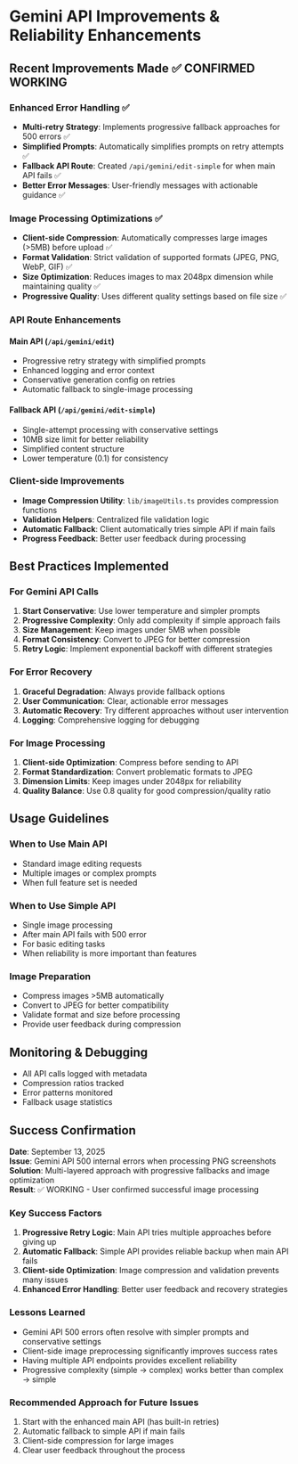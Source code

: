 # Gemini API Improvements & Reliability Enhancements

## Recent Improvements Made ✅ CONFIRMED WORKING

### Enhanced Error Handling ✅

- **Multi-retry Strategy**: Implements progressive fallback approaches for 500 errors ✅
- **Simplified Prompts**: Automatically simplifies prompts on retry attempts ✅
- **Fallback API Route**: Created `/api/gemini/edit-simple` for when main API fails ✅
- **Better Error Messages**: User-friendly messages with actionable guidance ✅

### Image Processing Optimizations ✅

- **Client-side Compression**: Automatically compresses large images (>5MB) before upload ✅
- **Format Validation**: Strict validation of supported formats (JPEG, PNG, WebP, GIF) ✅
- **Size Optimization**: Reduces images to max 2048px dimension while maintaining quality ✅
- **Progressive Quality**: Uses different quality settings based on file size ✅

### API Route Enhancements

#### Main API (`/api/gemini/edit`)

- Progressive retry strategy with simplified prompts
- Enhanced logging and error context
- Conservative generation config on retries
- Automatic fallback to single-image processing

#### Fallback API (`/api/gemini/edit-simple`)

- Single-attempt processing with conservative settings
- 10MB size limit for better reliability
- Simplified content structure
- Lower temperature (0.1) for consistency

### Client-side Improvements

- **Image Compression Utility**: `lib/imageUtils.ts` provides compression functions
- **Validation Helpers**: Centralized file validation logic
- **Automatic Fallback**: Client automatically tries simple API if main fails
- **Progress Feedback**: Better user feedback during processing

## Best Practices Implemented

### For Gemini API Calls

1. **Start Conservative**: Use lower temperature and simpler prompts
2. **Progressive Complexity**: Only add complexity if simple approach fails
3. **Size Management**: Keep images under 5MB when possible
4. **Format Consistency**: Convert to JPEG for better compression
5. **Retry Logic**: Implement exponential backoff with different strategies

### For Error Recovery

1. **Graceful Degradation**: Always provide fallback options
2. **User Communication**: Clear, actionable error messages
3. **Automatic Recovery**: Try different approaches without user intervention
4. **Logging**: Comprehensive logging for debugging

### For Image Processing

1. **Client-side Optimization**: Compress before sending to API
2. **Format Standardization**: Convert problematic formats to JPEG
3. **Dimension Limits**: Keep images under 2048px for reliability
4. **Quality Balance**: Use 0.8 quality for good compression/quality ratio

## Usage Guidelines

### When to Use Main API

- Standard image editing requests
- Multiple images or complex prompts
- When full feature set is needed

### When to Use Simple API

- Single image processing
- After main API fails with 500 error
- For basic editing tasks
- When reliability is more important than features

### Image Preparation

- Compress images >5MB automatically
- Convert to JPEG for better compatibility
- Validate format and size before processing
- Provide user feedback during compression

## Monitoring & Debugging

- All API calls logged with metadata
- Compression ratios tracked
- Error patterns monitored
- Fallback usage statistics

## Success Confirmation

**Date**: September 13, 2025  
**Issue**: Gemini API 500 internal errors when processing PNG screenshots  
**Solution**: Multi-layered approach with progressive fallbacks and image optimization  
**Result**: ✅ WORKING - User confirmed successful image processing

### Key Success Factors

1. **Progressive Retry Logic**: Main API tries multiple approaches before giving up
2. **Automatic Fallback**: Simple API provides reliable backup when main API fails
3. **Client-side Optimization**: Image compression and validation prevents many issues
4. **Enhanced Error Handling**: Better user feedback and recovery strategies

### Lessons Learned

- Gemini API 500 errors often resolve with simpler prompts and conservative settings
- Client-side image preprocessing significantly improves success rates
- Having multiple API endpoints provides excellent reliability
- Progressive complexity (simple → complex) works better than complex → simple

### Recommended Approach for Future Issues

1. Start with the enhanced main API (has built-in retries)
2. Automatic fallback to simple API if main fails
3. Client-side compression for large images
4. Clear user feedback throughout the process
